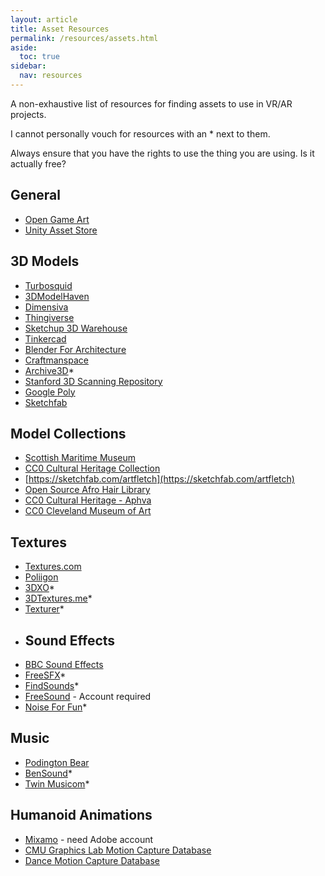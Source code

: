 ```yaml
---
layout: article
title: Asset Resources
permalink: /resources/assets.html
aside:
  toc: true
sidebar:
  nav: resources
---
```


A non-exhaustive list of resources for finding assets to use in VR/AR projects.

I cannot personally vouch for resources with an * next to them.

Always ensure that you have the rights to use the thing you are using. Is it actually free?

## General

- [Open Game Art](https://opengameart.org/)
- [Unity Asset Store](https://www.assetstore.unity3d.com/)

## 3D Models

- [Turbosquid](https://www.turbosquid.com/)
- [3DModelHaven](https://3dmodelhaven.com/)
- [Dimensiva](https://dimensiva.com/free-3d-models/)
- [Thingiverse](http://thingiverse.com/)
- [Sketchup 3D Warehouse](https://3dwarehouse.sketchup.com/)
- [Tinkercad](https://www.tinkercad.com)
- [Blender For Architecture](http://blender-archi.tuxfamily.org/Models)
- [Craftmanspace](https://www.craftsmanspace.com/free-3d-models)
- [Archive3D](https://archive3d.net/)*
- [Stanford 3D Scanning Repository](https://graphics.stanford.edu/data/3Dscanrep/)
- [Google Poly](https://poly.google.com/)
- [Sketchfab](https://sketchfab.com)

## Model Collections
- [Scottish Maritime Museum](https://www.scottishmaritimemuseum.org/3d-collections/)
- [CC0 Cultural Heritage Collection](https://sketchfab.com/nebulousflynn/collections/cc0)
- [https://sketchfab.com/artfletch](https://sketchfab.com/artfletch)
- [Open Source Afro Hair Library](https://prettydarke.cool/portfolio/open-source-afro-hair-library/)
- [CC0 Cultural Heritage - Aphva](https://sketchfab.com/Aphva/collections/cc0-collection)
- [CC0 Cleveland Museum of Art](https://sketchfab.com/clevelandart/collections/cma-cc0-objects)


## Textures

- [Textures.com](https://www.textures.com/)
- [Poliigon](https://www.poliigon.com/)
- [3DXO](https://www.3dxo.com/textures)*
- [3DTextures.me](https://3dtextures.me/)*
- [Texturer](http://texturer.com/)*
- ## Sound Effects
- [BBC Sound Effects](http://bbcsfx.acropolis.org.uk/)
- [FreeSFX](https://www.freesfx.co.uk/)*
- [FindSounds](https://www.findsounds.com)*
- [FreeSound](https://freesound.org/) - Account required
- [Noise For Fun](https://www.noiseforfun.com/browse-sound-effects/)*

## Music

- [Podington Bear](https://www.podingtonbear.com/)
- [BenSound](https://www.bensound.com/)*
- [Twin Musicom](http://www.twinmusicom.org/)*

## Humanoid Animations

- [Mixamo](https://www.mixamo.com/) - need Adobe account
- [CMU Graphics Lab Motion Capture Database](http://mocap.cs.cmu.edu/)
- [Dance Motion Capture Database](http://dancedb.eu/#)
